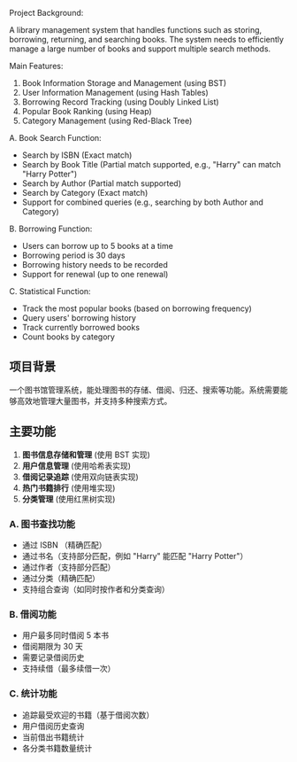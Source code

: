 Project Background:

A library management system that handles functions such as storing, borrowing, returning, and searching books. The system needs to efficiently manage a large number of books and support multiple search methods.

Main Features:

1. Book Information Storage and Management (using BST)
2. User Information Management (using Hash Tables)
3. Borrowing Record Tracking (using Doubly Linked List)
4. Popular Book Ranking (using Heap)
5. Category Management (using Red-Black Tree)

A. Book Search Function:

- Search by ISBN (Exact match)
- Search by Book Title (Partial match supported, e.g., "Harry" can match "Harry Potter")
- Search by Author (Partial match supported)
- Search by Category (Exact match)
- Support for combined queries (e.g., searching by both Author and Category)

B. Borrowing Function:

- Users can borrow up to 5 books at a time
- Borrowing period is 30 days
- Borrowing history needs to be recorded
- Support for renewal (up to one renewal)

C. Statistical Function:

- Track the most popular books (based on borrowing frequency)
- Query users' borrowing history
- Track currently borrowed books
- Count books by category

## 项目背景

一个图书馆管理系统，能处理图书的存储、借阅、归还、搜索等功能。系统需要能够高效地管理大量图书，并支持多种搜索方式。

## 主要功能

1. **图书信息存储和管理** (使用 BST 实现)
2. **用户信息管理** (使用哈希表实现)
3. **借阅记录追踪** (使用双向链表实现)
4. **热门书籍排行** (使用堆实现)
5. **分类管理** (使用红黑树实现)

### A. 图书查找功能

- 通过 ISBN （精确匹配）
- 通过书名（支持部分匹配，例如 "Harry" 能匹配 "Harry Potter"）
- 通过作者（支持部分匹配）
- 通过分类（精确匹配）
- 支持组合查询（如同时按作者和分类查询）

### B. 借阅功能

- 用户最多同时借阅 5 本书
- 借阅期限为 30 天
- 需要记录借阅历史
- 支持续借（最多续借一次）

### C. 统计功能

- 追踪最受欢迎的书籍（基于借阅次数）
- 用户借阅历史查询
- 当前借出书籍统计
- 各分类书籍数量统计

